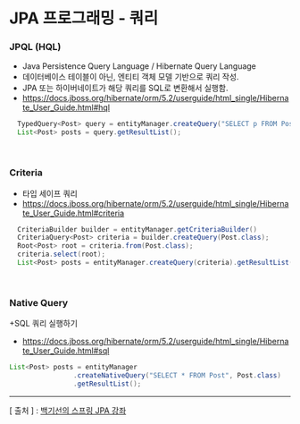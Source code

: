 JPA 프로그래밍 - 쿼리
===

### JPQL (HQL)
+ Java Persistence Query Language / Hibernate Query Language
+ 데이터베이스 테이블이 아닌, 엔티티 객체 모델 기반으로 쿼리 작성.
+ JPA 또는 하이버네이트가 해당 쿼리를 SQL로 변환해서 실행함.
+ https://docs.jboss.org/hibernate/orm/5.2/userguide/html_single/Hibernate_User_Guide.html#hql

```java
  TypedQuery<Post> query = entityManager.createQuery("SELECT p FROM Post As p", Post.class);
  List<Post> posts = query.getResultList();
```

<br/>

### Criteria
+ 타입 세이프 쿼리
+ https://docs.jboss.org/hibernate/orm/5.2/userguide/html_single/Hibernate_User_Guide.html#criteria

```java
  CriteriaBuilder builder = entityManager.getCriteriaBuilder()
  CriteriaQuery<Post> criteria = builder.createQuery(Post.class);
  Root<Post> root = criteria.from(Post.class); 
  criteria.select(root);
  List<Post> posts = entityManager.createQuery(criteria).getResultList();
```

<br/>

### Native Query
+SQL 쿼리 실행하기
+ https://docs.jboss.org/hibernate/orm/5.2/userguide/html_single/Hibernate_User_Guide.html#sql

```java
List<Post> posts = entityManager
                .createNativeQuery("SELECT * FROM Post", Post.class)
                .getResultList();
```                

---
[ 출처 ] : [백기선의 스프링 JPA 강좌](https://www.inflearn.com/course/%EC%8A%A4%ED%94%84%EB%A7%81-%EB%8D%B0%EC%9D%B4%ED%84%B0-jpa)
